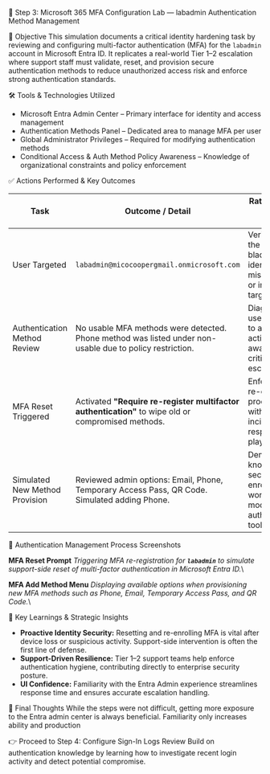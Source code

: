 🔐 Step 3: Microsoft 365 MFA Configuration Lab — labadmin Authentication Method Management

🌟 Objective
This simulation documents a critical identity hardening task by reviewing and configuring multi-factor authentication (MFA) for the `labadmin` account in Microsoft Entra ID. It replicates a real-world Tier 1–2 escalation where support staff must validate, reset, and provision secure authentication methods to reduce unauthorized access risk and enforce strong authentication standards.

🛠️ Tools & Technologies Utilized

* Microsoft Entra Admin Center – Primary interface for identity and access management
* Authentication Methods Panel – Dedicated area to manage MFA per user
* Global Administrator Privileges – Required for modifying authentication methods
* Conditional Access & Auth Method Policy Awareness – Knowledge of organizational constraints and policy enforcement

✅ Actions Performed & Key Outcomes

| Task                           | Outcome / Detail                                                                                         | Rationale / Best Practice Applied                                                                      |
| ------------------------------ | -------------------------------------------------------------------------------------------------------- | ------------------------------------------------------------------------------------------------------ |
| User Targeted                  | `labadmin@micocoopergmail.onmicrosoft.com`                                                               | Verified UPN in the **All Users** blade to avoid identity misconfiguration or improper targeting.      |
| Authentication Method Review   | No usable MFA methods were detected. Phone method was listed under non-usable due to policy restriction. | Diagnosed user’s MFA state to assess next actions. Policy-awareness is critical in Tier 1 escalations. |
| MFA Reset Triggered            | Activated **"Require re-register multifactor authentication"** to wipe old or compromised methods.       | Enforced secure re-enrollment process aligned with standard incident response playbooks.               |
| Simulated New Method Provision | Reviewed admin options: Email, Phone, Temporary Access Pass, QR Code. Simulated adding Phone.            | Demonstrated knowledge of secure enrollment workflows and modern authentication tooling.               |

📸 Authentication Management Process Screenshots

**MFA Reset Prompt**
*Triggering MFA re-registration for **********************`labadmin`********************** to simulate support-side reset of multi-factor authentication in Microsoft Entra ID.*\\

**MFA Add Method Menu**
*Displaying available options when provisioning new MFA methods such as Phone, Email, Temporary Access Pass, and QR Code.*\\

💠 Key Learnings & Strategic Insights

* **Proactive Identity Security:** Resetting and re-enrolling MFA is vital after device loss or suspicious activity. Support-side intervention is often the first line of defense.
* **Support-Driven Resilience:** Tier 1–2 support teams help enforce authentication hygiene, contributing directly to enterprise security posture.
* **UI Confidence:** Familiarity with the Entra Admin experience streamlines response time and ensures accurate escalation handling.

🧠 Final Thoughts
While the steps were not difficult, getting more exposure to the Entra admin center is always beneficial. Familiarity only increases ability and production 

👉 Proceed to Step 4: Configure Sign-In Logs Review
Build on authentication knowledge by learning how to investigate recent login activity and detect potential compromise.

